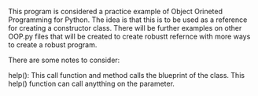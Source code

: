 This program is considered a practice example of Object Orineted Programming for Python.
The idea is that this is to be used as a reference for creating a constructor class. There will be further 
examples on other OOP.py files that will be created to create robustt refernce with more ways to create 
a robust program.

There are some notes to consider:

help(): This call function and method calls the blueprint of the class.
This help() function can call anytthing on the parameter.